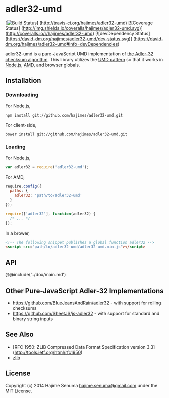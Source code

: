 # adler32-umd
[![Build Status](https://travis-ci.org/hajimes/adler32-umd.svg?branch=master)]
(http://travis-ci.org/hajimes/adler32-umd)
[![Coverage Status]
(http://img.shields.io/coveralls/hajimes/adler32-umd.svg)]
(http://coveralls.io/r/hajimes/adler32-umd)
[![devDependency Status]
(https://david-dm.org/hajimes/adler32-umd/dev-status.svg)]
(https://david-dm.org/hajimes/adler32-umd#info=devDependencies)

adler32-umd is a pure-JavaScript UMD implementation of
[the Adler-32 checksum algorithm](https://en.wikipedia.org/wiki/Adler-32).
This library utilizes the [UMD pattern](https://github.com/umdjs/umd)
so that it works in [Node.js](http://nodejs.org/),
[AMD](http://requirejs.org/docs/whyamd.html), and browser globals.

## Installation
### Downloading
For Node.js,
```bash
npm install git://github.com/hajimes/adler32-umd.git
```

For client-side,
```bash
bower install git://github.com/hajimes/adler32-umd.git
```

### Loading
For Node.js,
```javascript
var adler32 = require('adler32-umd');
```

For AMD,
```javascript
require.config({
  paths: {
    adler32: 'path/to/adler32-umd'
  }
});

require(['adler32'], function(adler32) {
  /* ... */
});
```

In a brower,
```html
<!-- The following snippet publishes a global function adler32 -->
<script src="path/to/adler32-umd/adler32-umd.min.js"></script>
```

## API
@@include('../dox/main.md')

## Other Pure-JavaScript Adler-32 Implementations
- https://github.com/BlueJeansAndRain/adler32 -
  with support for rolling checksums
- https://github.com/SheetJS/js-adler32 -
  with support for standard and binary string inputs

## See Also
- [RFC 1950: ZLIB Compressed Data Format Specification version 3.3]
  (http://tools.ietf.org/html/rfc1950)
- [zlib](http://www.zlib.net/)

## License
Copyright (c) 2014 Hajime Senuma <hajime.senuma@gmail.com>
under the MIT License.
